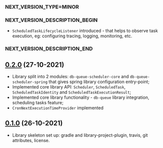 ### NEXT_VERSION_TYPE=MINOR
### NEXT_VERSION_DESCRIPTION_BEGIN
* `ScheduledTaskLifecycleListener` introduced - that helps to observe task execution, eg: configuring tracing, logging,
  monitoring, etc.
### NEXT_VERSION_DESCRIPTION_END
## [0.2.0](https://github.com/yoomoney/db-queue-scheduler/pull/2) (27-10-2021)

* Library split into 2 modules: `db-queue-scheduler-core` and `db-queue-scheduler-spring` that gives spring library
configuration entry-point;
* Implemented core library API: `Scheduler`, `ScheduledTask`, `ScheduledTaskIdentity` and `ScheduledTaskExecutionResult`;
* Implemented core library functionality - `db-queue` library integration, scheduling tasks feature;
* `CronNextExecutionTimeProvider` implemented

## [0.1.0](https://github.com/yoomoney/db-queue-scheduler/pull/1) (26-10-2021)

* Library skeleton set up: gradle and library-project-plugin, travis, git attributes, license.